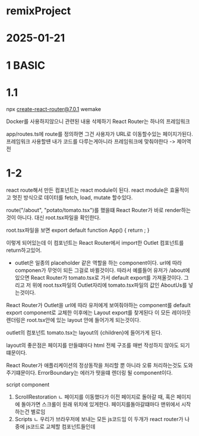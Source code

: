 # remixProject

# 2025-01-21

# 1 BASIC

# 1.1

npx create-react-router@7.0.1 wemake

Docker를 사용하지않으니 관련된 내용 삭제하기
React Router는 하나의 프레임워크

app/routes.ts에 route를 정의하면 그건 사용자가 URL로 이동할수있는 페이지가된다.
프레임워크 사용할떈 내가 코드를 다루는게아니라 프레임워크에 맞춰야한다 -> 제어역전

# 1-2

react route해서 만든 컴포넌트는 react module이 된다.
react module은 효율적이고 멋진 방식으로 데이터를 fetch, load, mutate 할수있다.

route("/about", "potato/tomato.tsx")를 했을떄 React Router가 바로 render하는것이 아니다. 대신 root.tsx파일을 확인한다.

root.tsx파일을 보면
export default function App() {
return <Outlet />;
}

이렇게 되어있는데 이 컴포넌트는 React Router에서 import한 Outlet 컴포넌트를 return하고있어.

- outlet은 일종의 placeholder 같은 역할을 하는 component이다.
  url에 따라 componen가 무엇이 되든 그걸로 바뀔것이다. 따라서 예를들어 유저가 /about에 있으면 React Router가 tomato.tsx로 가서 default export를 가져올것이다.
  그리고 저 위에 root.tsx파일의 Outlet자리에 tomato.tsx파일의 값인 AboutUs를 넣는것이다.

React Router가 Outlet을 url에 따라 유저에게 보여줘야하는 component를 default export component로 교체한 이후에는 Layout export를 찾게된다
이 모든 레이아웃 렌더링은 root.tsx안에 있는 layout 안에 들어가게 되는것이다.

outlet의 컴포넌트 tomato.tsx는 layout의 {children}에 들어가게 된다.

layout의 좋은점은 페이지를 만들떄마다 html 전체 구조를 매번 작성하지 않아도 되기 떄문이다.

React Router가 애플리케이션의 정상동작을 처리할 뿐 아니라 오류 처리하는것도 도와주기떄문이다.
ErrorBoundary는 에러가 떳을떄 렌더링 될 component이다.

script component

1. ScrollRestoration
   ㄴ 페이지를 이동했다가 이전 페이지로 돌아갈 때, 혹은 페이지에 돌아가면 스크롤이 원래 위치에 있게한다. 페이지를돌아갈떄마다 맨위에서 시작하는건 별로임
2. Scripts
   ㄴ 우리가 브라우저에 보내는 모든 js코드임
   이 두개가 react router가 나중에 js코드로 교체할 컴포넌트들인데
